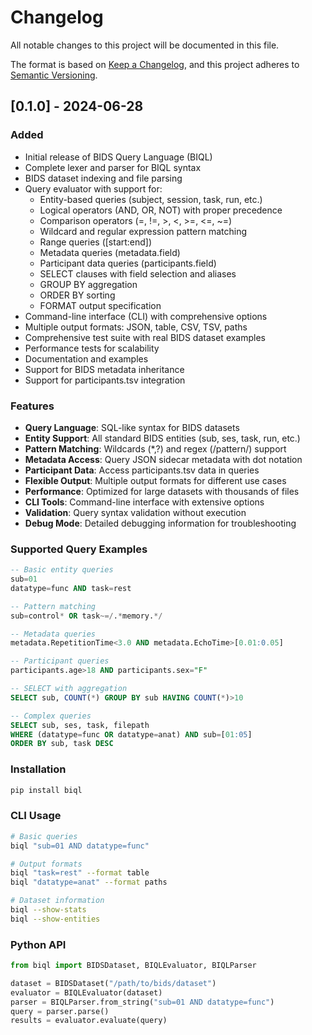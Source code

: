 # Changelog

All notable changes to this project will be documented in this file.

The format is based on [Keep a Changelog](https://keepachangelog.com/en/1.0.0/),
and this project adheres to [Semantic Versioning](https://semver.org/spec/v2.0.0.html).

## [0.1.0] - 2024-06-28

### Added
- Initial release of BIDS Query Language (BIQL)
- Complete lexer and parser for BIQL syntax
- BIDS dataset indexing and file parsing
- Query evaluator with support for:
  - Entity-based queries (subject, session, task, run, etc.)
  - Logical operators (AND, OR, NOT) with proper precedence
  - Comparison operators (=, !=, >, <, >=, <=, ~=)
  - Wildcard and regular expression pattern matching
  - Range queries ([start:end])
  - Metadata queries (metadata.field)
  - Participant data queries (participants.field)
  - SELECT clauses with field selection and aliases
  - GROUP BY aggregation
  - ORDER BY sorting
  - FORMAT output specification
- Command-line interface (CLI) with comprehensive options
- Multiple output formats: JSON, table, CSV, TSV, paths
- Comprehensive test suite with real BIDS dataset examples
- Performance tests for scalability
- Documentation and examples
- Support for BIDS metadata inheritance
- Support for participants.tsv integration

### Features
- **Query Language**: SQL-like syntax for BIDS datasets
- **Entity Support**: All standard BIDS entities (sub, ses, task, run, etc.)
- **Pattern Matching**: Wildcards (*,?) and regex (/pattern/) support
- **Metadata Access**: Query JSON sidecar metadata with dot notation
- **Participant Data**: Access participants.tsv data in queries
- **Flexible Output**: Multiple output formats for different use cases
- **Performance**: Optimized for large datasets with thousands of files
- **CLI Tools**: Command-line interface with extensive options
- **Validation**: Query syntax validation without execution
- **Debug Mode**: Detailed debugging information for troubleshooting

### Supported Query Examples
```sql
-- Basic entity queries
sub=01
datatype=func AND task=rest

-- Pattern matching
sub=control* OR task~=/.*memory.*/

-- Metadata queries
metadata.RepetitionTime<3.0 AND metadata.EchoTime>[0.01:0.05]

-- Participant queries
participants.age>18 AND participants.sex="F"

-- SELECT with aggregation
SELECT sub, COUNT(*) GROUP BY sub HAVING COUNT(*)>10

-- Complex queries
SELECT sub, ses, task, filepath
WHERE (datatype=func OR datatype=anat) AND sub=[01:05]
ORDER BY sub, task DESC
```

### Installation
```bash
pip install biql
```

### CLI Usage
```bash
# Basic queries
biql "sub=01 AND datatype=func"

# Output formats
biql "task=rest" --format table
biql "datatype=anat" --format paths

# Dataset information
biql --show-stats
biql --show-entities
```

### Python API
```python
from biql import BIDSDataset, BIQLEvaluator, BIQLParser

dataset = BIDSDataset("/path/to/bids/dataset")
evaluator = BIQLEvaluator(dataset)
parser = BIQLParser.from_string("sub=01 AND datatype=func")
query = parser.parse()
results = evaluator.evaluate(query)
```

